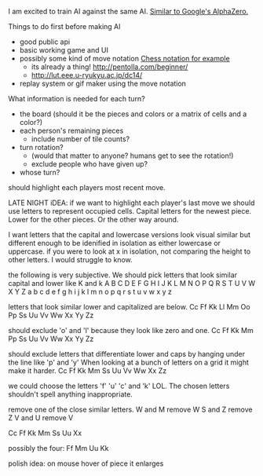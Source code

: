 
I am excited to train AI against the same AI. [Similar to Google's AlphaZero.](https://deepmind.com/blog/alphago-zero-learning-scratch)

Things to do first before making AI
* good public api
* basic working game and UI
* possibly some kind of move notation [Chess notation for example](https://en.wikipedia.org/wiki/Chess_notation#Notation_systems_for_humans)
  * its already a thing! http://pentolla.com/beginner/
  * http://lut.eee.u-ryukyu.ac.jp/dc14/
* replay system or gif maker using the move notation

What information is needed for each turn?
* the board (should it be the pieces and colors or a matrix of cells and a color?)
* each person's remaining pieces
  * include number of tile counts?
* turn rotation?
  * (would that matter to anyone? humans get to see the rotation!) 
  * exclude people who have given up?
* whose turn?


should highlight each players most recent move.

LATE NIGHT iDEA:
 if we want to highlight each player's last move we should use letters to represent occupied cells.
 Capital letters for the newest piece.
 Lower for the other pieces.
 Or the other way around.

 I want letters that the capital and lowercase versions look visual similar but different enough to be idenified in isolation
 as either lowercase or uppercase. if you were to look at x in isolation, not comparing the height to other letters. I would struggle to know.

 the following is very subjective.
 We should pick letters that look similar capital and lower like K and k 
 A	B	C	D	E	F	G	H	I	J	K	L	M	N	O	P	Q	R	S	T	U	V	W	X	Y	Z
 a	b	c	d	e	f	g	h	i	j	k	l	m	n	o	p	q	r	s	t	u	v	w	x	y	z
 
 letters that look similar lower and capitalized are below.
 Cc
 Ff
 Kk
 Ll
 Mm
 Oo
 Pp
 Ss
 Uu
 Vv
 Ww
 Xx
 Yy
 Zz
 
 should exclude 'o' and 'l' because they look like zero and one.
 Cc
 Ff
 Kk
 Mm
 Pp
 Ss
 Uu
 Vv
 Ww
 Xx
 Yy
 Zz
 
 should exclude letters that differentiate lower and caps by hanging under the line like 'p' and 'y'
 When looking at a bunch of letters on a grid it might make it harder.
 Cc
 Ff
 Kk
 Mm
 Ss
 Uu
 Vv
 Ww
 Xx
 Zz
 
 we could choose the letters 'f' 'u' 'c' and 'k' LOL.
 The chosen letters shouldn't spell anything inappropriate.


remove one of the close similar letters.
  W and M remove W
  S and Z remove Z
  V and U remove V

 Cc
 Ff
 Kk
 Mm
 Ss
 Uu
 Xx
 

possibly the four:
Ff
Mm
Uu
Kk


polish idea:
on mouse hover of piece it enlarges
